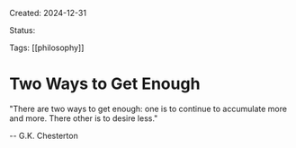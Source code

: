 Created: 2024-12-31

Status:  

Tags: [[philosophy]]

# Two Ways to Get Enough

"There are two ways to get enough: one is to continue to accumulate more
and more. There other is to desire less."

-- G.K. Chesterton

